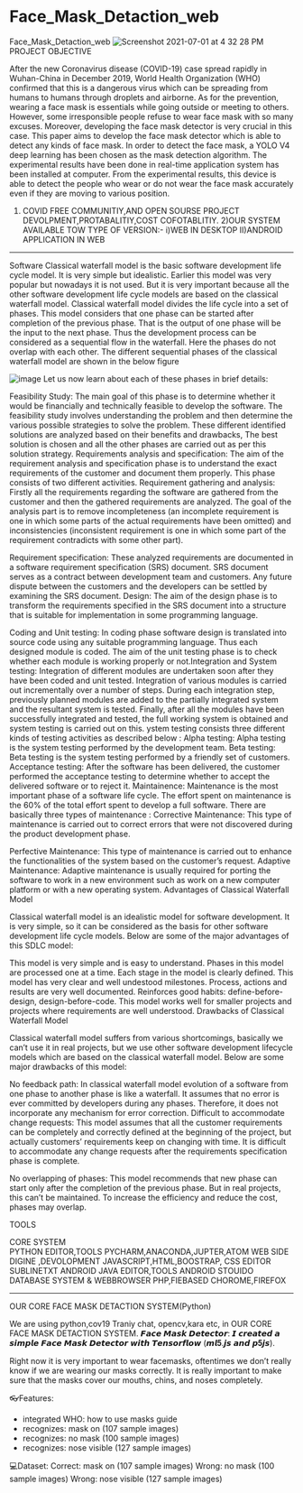 # Face_Mask_Detaction_web
Face_Mask_Detaction_web 
![Screenshot 2021-07-01 at 4 32 28 PM](https://user-images.githubusercontent.com/54598380/157693896-58c294e4-100f-4c52-adf5-a2764aef7c80.png)
PROJECT  OBJECTIVE




After the new Coronavirus disease (COVID-19) case spread rapidly in Wuhan-China in December 2019, World Health Organization (WHO) confirmed that this is a dangerous virus which can be spreading from humans to humans through droplets and airborne. As for the prevention, wearing a face mask is essentials while going outside or meeting to others. However, some irresponsible people refuse to wear face mask with so many excuses. Moreover, developing the face mask detector is very crucial in this case. This paper aims to develop the face mask detector which is able to detect any kinds of face mask. In order to detect the face mask, a YOLO V4 deep learning has been chosen as the mask detection algorithm. The experimental results have been done in real-time application system has been installed at computer. From the experimental results, this device is able to detect the people who wear or do not wear the face mask accurately even if they are moving to various position.


1) COVID FREE COMMUNITIY,AND OPEN SOURSE PROJECT DEVOLPMENT,PROTABALITIY,COST COFOTABLITIY.
2)OUR SYSTEM AVAILABLE TOW TYPE OF VERSION:-
 i)WEB IN DESKTOP 
II)ANDROID APPLICATION IN WEB

---------------------------------------------------------------------------------------------------------------------------------------------------
Software
Classical waterfall model is the basic software development life cycle model. It is very simple but idealistic. Earlier this model was very popular but nowadays it is not used. But it is very important because all the other software development life cycle models are based on the classical waterfall model.
Classical waterfall model divides the life cycle into a set of phases. This model considers that one phase can be started after completion of the previous phase. That is the output of one phase will be the input to the next phase. Thus the development process can be considered as a sequential flow in the waterfall. Here the phases do not overlap with each other. The different sequential phases of the classical waterfall model are shown in the below figure

![image](https://user-images.githubusercontent.com/54598380/157694397-cc314e2f-6831-4e24-8558-9a83f6a5a47d.png)
Let us now learn about each of these phases in brief details:

Feasibility Study: The main goal of this phase is to determine whether it would be financially and technically feasible to develop the software.
The feasibility study involves understanding the problem and then determine the various possible strategies to solve the problem. These different identified solutions are analyzed based on their benefits and drawbacks, The best solution is chosen and all the other phases are carried out as per this solution strategy.
Requirements analysis and specification: The aim of the requirement analysis and specification phase is to understand the exact requirements of the customer and document them properly. This phase consists of two different activities.
Requirement gathering and analysis: Firstly all the requirements regarding the software are gathered from the customer and then the gathered requirements are analyzed. The goal of the analysis part is to remove incompleteness (an incomplete requirement is one in which some parts of the actual requirements have been omitted) and inconsistencies (inconsistent requirement is one in which some part of the requirement contradicts with some other part).


Requirement specification: These analyzed requirements are documented in a software requirement specification (SRS) document. SRS document serves as a contract between development team and customers. Any future dispute between the customers and the developers can be settled by examining the SRS document.
Design: The aim of the design phase is to transform the requirements specified in the SRS document into a structure that is suitable for implementation in some programming language.

Coding and Unit testing: In coding phase software design is translated into source code using any suitable programming language. Thus each designed module is coded. The aim of the unit testing phase is to check whether each module is working properly or not.Integration and System testing: Integration of different modules are undertaken soon after they have been coded and unit tested. Integration of various modules is carried out incrementally over a number of steps. During each integration step, previously planned modules are added to the partially integrated system and the resultant system is tested. Finally, after all the modules have been successfully integrated and tested, the full working system is obtained and system testing is carried out on this.
ystem testing consists three different kinds of testing activities as described 
below :
Alpha testing: Alpha testing is the system testing performed by the development team.
Beta testing: Beta testing is the system testing performed by a friendly set of customers.
Acceptance testing: After the software has been delivered, the customer performed the acceptance testing to determine whether to accept the delivered software or to reject it.
Maintainence: Maintenance is the most important phase of a software life cycle. The effort spent on maintenance is the 60% of the total effort spent to develop a full software. There are basically three types of maintenance :
Corrective Maintenance: This type of maintenance is carried out to correct errors that were not discovered during the product development phase.


Perfective Maintenance: This type of maintenance is carried out to enhance the functionalities of the system based on the customer’s request.
Adaptive Maintenance: Adaptive maintenance is usually required for porting the software to work in a new environment such as work on a new computer platform or with a new operating system.
Advantages of Classical Waterfall Model








Classical waterfall model is an idealistic model for software development.
 It is very simple, so it can be considered as the basis for other software development life cycle models. Below are some of the major advantages of this SDLC model:

This model is very simple and is easy to understand.
Phases in this model are processed one at a time.
Each stage in the model is clearly defined.
This model has very clear and well undestood milestones.
Process, actions and results are very well documented.
Reinforces good habits: define-before- design,
design-before-code.
This model works well for smaller projects and projects where requirements are well
understood.
Drawbacks of Classical Waterfall Model














Classical waterfall model suffers from various shortcomings, basically we can’t use it in real projects, but we use other software development lifecycle models which are based on the classical waterfall model. Below are some major drawbacks of this model:

No feedback path: In classical waterfall model evolution of a software from one phase to another phase is like a waterfall. It assumes that no error is ever committed by developers during any phases. Therefore, it does not incorporate any mechanism for error correction.
Difficult to accommodate change requests: This model assumes that all the customer requirements can be completely and correctly defined at the beginning of the project, but actually customers’ requirements keep on changing with time. It is difficult to accommodate any change requests after the requirements specification phase is complete.


No overlapping of phases: This model recommends that new phase can start only after the completion of the previous phase. But in real projects, this can’t be maintained. To increase the efficiency and reduce the cost, phases may overlap.





TOOLS



CORE SYSTEM                                           
               PYTHON
EDITOR,TOOLS
           PYCHARM,ANACONDA,JUPTER,ATOM
WEB SIDE DIGINE ,DEVOLOPMENT
                                  JAVASCRIPT,HTML,BOOSTRAP, CSS
EDITOR
                          SUBLINETXT
ANDROID
              JAVA
EDITOR,TOOLS
            ANDROID STOUIDO 
  DATABASE SYSTEM & WEBBROWSER
                              PHP,FIEBASED
CHOROME,FIREFOX

---------------------------------------------------------------------------------------------------------


  OUR CORE FACE MASK DETACTION SYSTEM(Python)

We are using python,cov19 Traniy chat, opencv,kara etc, in OUR CORE FACE MASK DETACTION SYSTEM. 
𝙁𝙖𝙘𝙚 𝙈𝙖𝙨𝙠 𝘿𝙚𝙩𝙚𝙘𝙩𝙤𝙧: 𝙄 𝙘𝙧𝙚𝙖𝙩𝙚𝙙 𝙖 𝙨𝙞𝙢𝙥𝙡𝙚 𝙁𝙖𝙘𝙚 𝙈𝙖𝙨𝙠 𝘿𝙚𝙩𝙚𝙘𝙩𝙤𝙧 𝙬𝙞𝙩𝙝 𝙏𝙚𝙣𝙨𝙤𝙧𝙛𝙡𝙤𝙬 (𝙢𝙡𝟓.𝙟𝙨 𝙖𝙣𝙙 𝙥𝟓𝙟𝙨).

Right now it is very important to wear facemasks, oftentimes we don’t really know if we are wearing our masks correctly. It is really important to make sure that the masks cover our mouths, chins, and noses completely.

👓Features:
- integrated WHO: how to use masks guide
- recognizes: mask on (107 sample images)
- recognizes: no mask (100 sample images)
- recognizes: nose visible (127 sample images)

💻Dataset:
Correct: mask on (107 sample images)
Wrong: no mask (100 sample images)
Wrong: nose visible (127 sample images)







